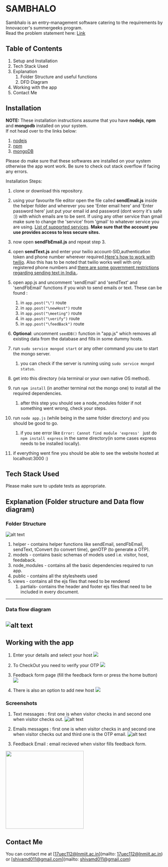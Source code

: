 # SAMBHALO
Sambhalo is an entry-management software catering to the requirements by Innovaccer's summergeeks program.   
Read the problem statement here: [Link](https://summergeeks.in/static/assignments/summergeeks%202020%20-%20SDE%20Assignment.pdf)


## Table of Contents

1. Setup and Installation
3. Tech Stack Used
4. Explanation
   1. Folder Structure and useful functions
   2. DFD Diagram
5. Working with the app
6. Contact Me 

## Installation
**NOTE:** These installation instructions assume that you have **nodejs**, **npm** and **mongodb** installed on your system.  
If not head over to the links below:
1. [nodejs](https://nodejs.org/en/download/)
2. [npm](https://www.npmjs.com/get-npm)
3. [mongoDB](https://docs.mongodb.com/manual/installation/)  
 
Please do make sure that these softwares are installed on your system otherwise the app wont work. Be sure to check out stack overflow if facing any errors.

Installation Steps:
1. clone or download this repository.
2. using your favourite file editor open the file called **sendEmail.js** inside the helper folder and wherever you see 'Enter email here' and 'Enter password here' just put your email id and password (dont worry it's safe :)) with which emails are to be sent. If using any other service than gmail make sure to change the 'service' from 'gmail' to whatever service you are using. [List of supported services](https://nodemailer.com/smtp/well-known/).
**Make sure that the account you use provides access to less secure sites.** 
3. now open **sendFbEmail.js** and repeat step 3.
4. open **sendText.js** and enter your twilio account-SID,authentication token and phone number wherever required.[Here's how to work with twilio](https://www.twilio.com/docs/sms/tutorials/how-to-send-sms-messages-node-js). Also this has to be noted that twilio works well with only registered phone numbers and [there are some government restrictions regarding sending text in India.](https://support.twilio.com/hc/en-us/articles/223134167-Limitations-sending-SMS-messages-to-Indian-mobile-devices).

5. open app.js and uncomment 'sendEmail' and 'sendText' and 'sendFbEmail' functions if you wish to send emails or text. These can be found :
    1. in `app.post("\")` route
    2. in `app.post("\newHost")` route
    3. in `app.post("\meeting")` route
    4. in `app.post("\verify")` route 
    5. in `app.post("\feedBack")` route 

6. **Optional**: uncomment `seedDB()` function in "app.js" which removes all existing data from the database and fills in some dummy hosts.

7. run `sudo service mongod start` or any other command you use to start the mongo server.
   1. you can check if the server is running using `sudo service mongod status`.

8. get into this directory (via terminal or your own native OS method).

9. run `npm install` (in another terminal not the mongo one) to install all the required dependencies.
   1. after this step you should see a node_modules folder if not something went wrong, check your steps.

10. run `node app.js` (while being in the same folder directory) and you should be good to go.
    1. if you see error like `Error: Cannot find module 'express'
` just do `npm install express` in the same directory(in some cases express needs to be installed locally). 

11. if everything went fine you should be able to see the website hosted at localhost:3000 :)

## Tech Stack Used

Please make sure to update tests as appropriate.

## Explanation (Folder structure and Data flow diagram)
### Folder Structure 
![alt text](/images/structure?raw=true "Folder Structure")
1. helper - contains helper functions like sendEmail, sendFbEmail, sendText, tConvert (to convert time), genOTP (to generate a OTP).</li>
2. models - contains basic schemas of models used i.e. visitor, host, feedaback.</li>
3. node_modules - contains all the basic dependencies required to run app.</li>
4. public - contains all the stylesheets used</li>
5. views - contains all the ejs files that need to be rendered
   1. partials- contains the header and footer ejs files that need to be included in every document.</li></ul>
---
### Data flow diagram
![alt text](/images/dfd?raw=true "Data flow diagram")
---

## Working with the app

1. Enter your details and select your host
![](/images/homepage.gif)

2. To CheckOut you need to verify your OTP
![](/images/checkout.gif)

3. Feedback form page (fill the feedback form or press the home button)
![](/images/feedback.gif)

4. There is also an option to add new host
![](/images/newHost.gif)

### Screenshots
1. Text messages : first one is when visitor checks in and second one when visitor checks out.
![alt text](/images/text.jpeg?raw=true "Texts")

2. Emails messages : first one is when visitor checks in and second one when visitor checks out and third one is the OTP email.
![alt text](/images/mails.jpeg?raw=true "Emails")

3. Feedback Email : email recieved when visitor fills feedback form.
<img src="/images/fb.jpeg?raw=true" width="250" height="250">


## Contact Me
You can contact me at [17uec112@lnmiit.ac.in](mailto: 17uec112@lnmiit.ac.in) or [shivamd011@gmail.com](mailto: shivamd011@gmail.com)
